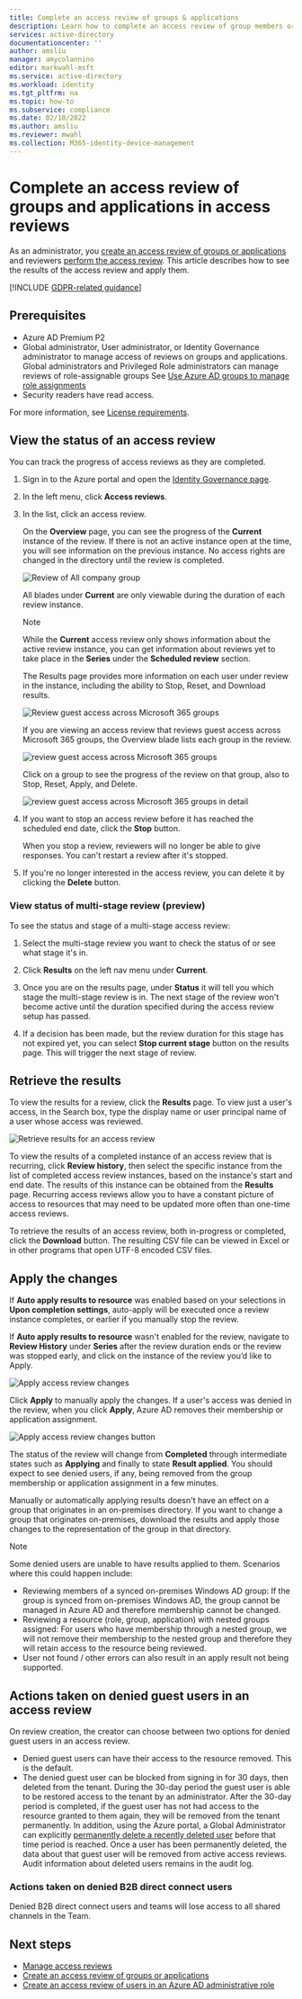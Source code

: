 ```yaml
---
title: Complete an access review of groups & applications
description: Learn how to complete an access review of group members or application access in Microsoft Entra access reviews.
services: active-directory
documentationcenter: ''
author: amsliu
manager: amycolannino
editor: markwahl-msft
ms.service: active-directory
ms.workload: identity
ms.tgt_pltfrm: na
ms.topic: how-to
ms.subservice: compliance
ms.date: 02/18/2022
ms.author: amsliu
ms.reviewer: mwahl
ms.collection: M365-identity-device-management
---
```

 
# Complete an access review of groups and applications in access reviews
 
As an administrator, you [create an access review of groups or applications](create-access-review.md) and reviewers [perform the access review](perform-access-review.md). This article describes how to see the results of the access review and apply them.
 
[!INCLUDE [GDPR-related guidance](../../../includes/gdpr-intro-sentence.md)]
 
## Prerequisites
 
- Azure AD Premium P2
- Global administrator, User administrator, or Identity Governance administrator to manage access of reviews on groups and applications. Global administrators and Privileged Role administrators can manage reviews of role-assignable groups See [Use Azure AD groups to manage role assignments](../roles/groups-concept.md)
- Security readers have read access.
 
For more information, see [License requirements](access-reviews-overview.md#license-requirements).

 
## View the status of an access review
 
You can track the progress of access reviews as they are completed.
 
1. Sign in to the Azure portal and open the [Identity Governance page](https://portal.azure.com/#blade/Microsoft_AAD_ERM/DashboardBlade/).
 
1. In the left menu, click **Access reviews**.
 
1. In the list, click an access review.
 
    On the **Overview** page, you can see the progress of the **Current** instance of the review. If there is not an active instance open at the time, you will see information on the previous instance. No access rights are changed in the directory until the review is completed.
 
     ![Review of All company group](./media/complete-access-review/all-company-group.png)
 
    All blades under **Current** are only viewable during the duration of each review instance. 
    > [!NOTE]
    > While the **Current** access review only shows information about the active review instance, you can get information about reviews yet to take place in the **Series** under the **Scheduled review** section.
 
    The Results page provides more information on each user under review in the instance, including the ability to Stop, Reset, and Download results.
 
    ![Review guest access across Microsoft 365 groups](./media/complete-access-review/all-company-group-results.png)
 
    If you are viewing an access review that reviews guest access across Microsoft 365 groups, the Overview blade lists each group in the review. 
   
    ![review guest access across Microsoft 365 groups](./media/complete-access-review/review-guest-access-across-365-groups.png)
 
    Click on a group to see the progress of the review on that group, also to Stop, Reset, Apply, and Delete.
 
   ![review guest access across Microsoft 365 groups in detail](./media/complete-access-review/progress-group-review.png)
 
1. If you want to stop an access review before it has reached the scheduled end date, click the **Stop** button.
 
    When you stop a review, reviewers will no longer be able to give responses. You can't restart a review after it's stopped.
 
1. If you're no longer interested in the access review, you can delete it by clicking the **Delete** button.
 
### View status of multi-stage review (preview)

To see the status and stage of a multi-stage access review:

1. Select the multi-stage review you want to check the status of or see what stage it's in.
 
1. Click **Results** on the left nav menu under **Current**.

1. Once you are on the results page, under **Status** it will tell you which stage the multi-stage review is in. The next stage of the review won't become active until the duration specified during the access review setup has passed. 

1. If a decision has been made, but the review duration for this stage has not expired yet, you can select **Stop current stage** button on the results page. This will trigger the next stage of review.

## Retrieve the results
 
To view the results for a review, click the **Results** page. To view just a user's access, in the Search box, type the display name or user principal name of a user whose access was reviewed.
 
![Retrieve results for an access review](./media/complete-access-review/retrieve-results.png) 
 
To view the results of a completed instance of an access review that is recurring, click **Review history**, then select the specific instance from the list of completed access review instances, based on the instance's start and end date. The results of this instance can be obtained from the **Results** page. Recurring access reviews allow you to have a constant picture of access to resources that may need to be updated more often than one-time access reviews.
 
To retrieve the results of an access review, both in-progress or completed, click the **Download** button. The resulting CSV file can be viewed in Excel or in other programs that open UTF-8 encoded CSV files.

## Apply the changes
 
If **Auto apply results to resource** was enabled based on your selections in **Upon completion settings**, auto-apply will be executed once a review instance completes, or earlier if you manually stop the review.
 
If **Auto apply results to resource** wasn't enabled for the review, navigate to **Review History** under **Series** after the review duration ends or the review was stopped early, and click on the instance of the review you’d like to Apply.
 
![Apply access review changes](./media/complete-access-review/apply-changes.png)
 
Click **Apply** to manually apply the changes. If a user's access was denied in the review, when you click **Apply**, Azure AD removes their membership or application assignment.
 
![Apply access review changes button](./media/complete-access-review/apply-changes-button.png)
 
The status of the review will change from **Completed** through intermediate states such as **Applying** and finally to state **Result applied**. You should expect to see denied users, if any, being removed from the group membership or application assignment in a few minutes.
 
Manually or automatically applying results doesn't have an effect on a group that originates in an on-premises directory. If you want to change a group that originates on-premises, download the results and apply those changes to the representation of the group in that directory.

> [!NOTE]
> Some denied users are unable to have results applied to them. Scenarios where this could happen include:
> - Reviewing members of a synced on-premises Windows AD group: If the group is synced from on-premises  Windows AD, the group cannot be managed in Azure AD and therefore membership cannot be changed.
> - Reviewing a resource (role, group, application) with nested groups assigned: For users who have membership through a nested group, we will not remove their membership to the nested group and therefore they will retain access to the resource being reviewed.
> - User not found / other errors can also result in an apply result not being supported.
 
## Actions taken on denied guest users in an access review
 
On review creation, the creator can choose between two options for denied guest users in an access review. 
 - Denied guest users can have their access to the resource removed. This is the default.
 - The denied guest user can be blocked from signing in for 30 days, then deleted from the tenant. During the 30-day period the guest user is able to be restored access to the tenant by an administrator. After the 30-day period is completed, if the guest user has not had access to the resource granted to them again, they will be removed from the tenant permanently. In addition, using the Azure portal, a Global Administrator can explicitly [permanently delete a recently deleted user](../fundamentals/active-directory-users-restore.md) before that time period is reached. Once a user has been permanently deleted, the data about that guest user will be removed from active access reviews. Audit information about deleted users remains in the audit log.
 
### Actions taken on denied B2B direct connect users
Denied B2B direct connect users and teams will lose access to all shared channels in the Team.

## Next steps
 
- [Manage access reviews](manage-access-review.md) 
- [Create an access review of groups or applications](create-access-review.md)
- [Create an access review of users in an Azure AD administrative role](../privileged-identity-management/pim-create-azure-ad-roles-and-resource-roles-review.md)

